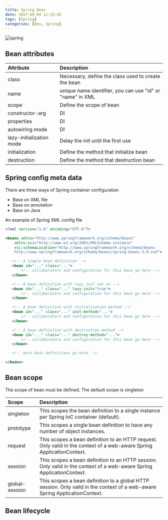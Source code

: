 ```yaml
---
title: Spring Bean
date: 2017-09-04 11:15:45
tags: [Spring]
categories: [Dev, Spring]
---
```


![spring](https://philsblog.b-cdn.net/images/spring.png "spring")

## Bean attributes

|Attribute|Description|
|:-|:-|
|class|Necessary, define the class used to create the bean|
|name|unique name identifier, you can use "id" or "name" in XML|
|scope|Define the scope of bean|
|constructor-arg|DI|
|properties|DI|
|autowiring mode|DI|
|lazy-initialization mode|Delay the init until the first use|
|initialization|Define the method that initialize bean|
|destruction|Define the method that destruction bean|

## Spring config meta data
There are three ways of Spring container configuration
* Base on XML file
* Base on annotation
* Base on Java

An example of Spring XML config file
```xml
<?xml version="1.0" encoding="UTF-8"?>

<beans xmlns="http://www.springframework.org/schema/beans"
    xmlns:xsi="http://www.w3.org/2001/XMLSchema-instance"
    xsi:schemaLocation="http://www.springframework.org/schema/beans
    http://www.springframework.org/schema/beans/spring-beans-3.0.xsd">

   <!-- A simple bean definition -->
   <bean id="..." class="...">
       <!-- collaborators and configuration for this bean go here -->
   </bean>

   <!-- A bean definition with lazy init set on -->
   <bean id="..." class="..." lazy-init="true">
       <!-- collaborators and configuration for this bean go here -->
   </bean>

   <!-- A bean definition with initialization method -->
   <bean id="..." class="..." init-method="...">
       <!-- collaborators and configuration for this bean go here -->
   </bean>

   <!-- A bean definition with destruction method -->
   <bean id="..." class="..." destroy-method="...">
       <!-- collaborators and configuration for this bean go here -->
   </bean>

   <!-- more bean definitions go here -->

</beans>
```

## Bean scope
The scope of bean must be defined. The default scope is singleton

|Scope|Description|
|:-|:-|
|singleton|This scopes the bean definition to a single instance per Spring IoC container (default).|
|prototype|This scopes a single bean definition to have any number of object instances.|
|request|This scopes a bean definition to an HTTP request. Only valid in the context of a web-aware Spring ApplicationContext.|
|session|This scopes a bean definition to an HTTP session. Only valid in the context of a web-aware Spring ApplicationContext.|
|global-session|This scopes a bean definition to a global HTTP session. Only valid in the context of a web-aware Spring ApplicationContext.|

## Bean lifecycle

